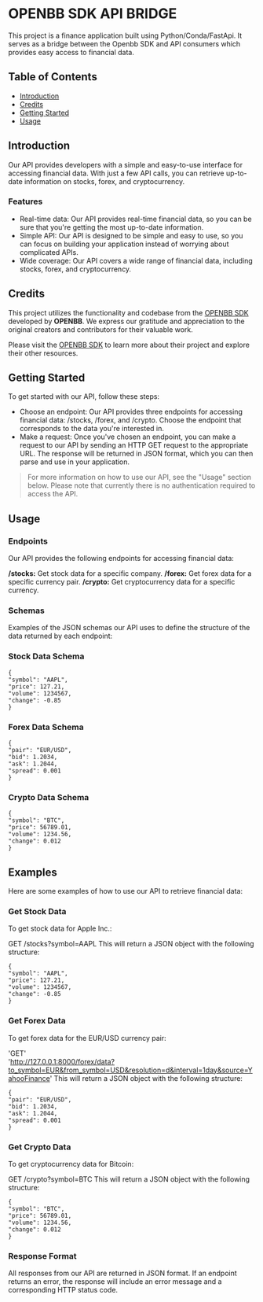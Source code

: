 # OPENBB SDK API BRIDGE

This project is a finance application built using Python/Conda/FastApi. It serves as a bridge between the Openbb SDK and API consumers which provides easy access to financial data.

## Table of Contents

- [Introduction](#introduction)
- [Credits](#credits)
- [Getting Started](#getting-started)
- [Usage](#usage)

## Introduction <a name="introduction"></a>

Our API provides developers with a simple and easy-to-use interface for accessing financial data. With just a few API calls, you can retrieve up-to-date information on stocks, forex, and cryptocurrency.

### Features

- Real-time data: Our API provides real-time financial data, so you can be sure that you're getting the most up-to-date information.
- Simple API: Our API is designed to be simple and easy to use, so you can focus on building your application instead of worrying about complicated APIs.
- Wide coverage: Our API covers a wide range of financial data, including stocks, forex, and cryptocurrency.

## Credits <a name="credits"></a>

This project utilizes the functionality and codebase from the [OPENBB SDK](https://my.openbb.co/app/sdk) developed by **OPENBB**. We express our gratitude and appreciation to the original creators and contributors for their valuable work.

Please visit the [OPENBB SDK](https://my.openbb.co/app/sdk) to learn more about their project and explore their other resources.

## Getting Started <a name="getting-started"></a>

To get started with our API, follow these steps:

- Choose an endpoint: Our API provides three endpoints for accessing financial data: /stocks, /forex, and /crypto. Choose the endpoint that corresponds to the data you're interested in.
- Make a request: Once you've chosen an endpoint, you can make a request to our API by sending an HTTP GET request to the appropriate URL. The response will be returned in JSON format, which you can then parse and use in your application.

> For more information on how to use our API, see the "Usage" section below. Please note that currently there is no authentication required to access the API.

## Usage <a name="usage"></a>

### Endpoints

Our API provides the following endpoints for accessing financial data:

**/stocks:** Get stock data for a specific company.
**/forex:** Get forex data for a specific currency pair.
**/crypto:** Get cryptocurrency data for a specific currency.

### Schemas

Examples of the JSON schemas our API uses to define the structure of the data returned by each endpoint:

### Stock Data Schema

    {
    "symbol": "AAPL",
    "price": 127.21,
    "volume": 1234567,
    "change": -0.85
    }

### Forex Data Schema

    {
    "pair": "EUR/USD",
    "bid": 1.2034,
    "ask": 1.2044,
    "spread": 0.001
    }

### Crypto Data Schema

    {
    "symbol": "BTC",
    "price": 56789.01,
    "volume": 1234.56,
    "change": 0.012
    }

## Examples

Here are some examples of how to use our API to retrieve financial data:

### Get Stock Data

To get stock data for Apple Inc.:

GET /stocks?symbol=AAPL
This will return a JSON object with the following structure:

    {
    "symbol": "AAPL",
    "price": 127.21,
    "volume": 1234567,
    "change": -0.85
    }

### Get Forex Data

To get forex data for the EUR/USD currency pair:

'GET' \
 'http://127.0.0.1:8000/forex/data?to_symbol=EUR&from_symbol=USD&resolution=d&interval=1day&source=YahooFinance'
This will return a JSON object with the following structure:

    {
    "pair": "EUR/USD",
    "bid": 1.2034,
    "ask": 1.2044,
    "spread": 0.001
    }

### Get Crypto Data

To get cryptocurrency data for Bitcoin:

GET /crypto?symbol=BTC
This will return a JSON object with the following structure:

    {
    "symbol": "BTC",
    "price": 56789.01,
    "volume": 1234.56,
    "change": 0.012
    }

### Response Format

All responses from our API are returned in JSON format. If an endpoint returns an error, the response will include an error message and a corresponding HTTP status code.
